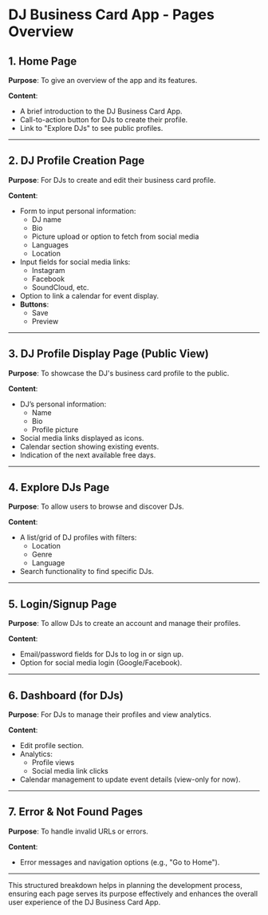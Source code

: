 # DJ Business Card App - Pages Overview

## 1. **Home Page**
**Purpose**: To give an overview of the app and its features.

**Content**:
- A brief introduction to the DJ Business Card App.
- Call-to-action button for DJs to create their profile.
- Link to "Explore DJs" to see public profiles.

---

## 2. **DJ Profile Creation Page**
**Purpose**: For DJs to create and edit their business card profile.

**Content**:
- Form to input personal information:
  - DJ name
  - Bio
  - Picture upload or option to fetch from social media
  - Languages
  - Location
- Input fields for social media links:
  - Instagram
  - Facebook
  - SoundCloud, etc.
- Option to link a calendar for event display.
- **Buttons**:
  - Save
  - Preview

---

## 3. **DJ Profile Display Page (Public View)**
**Purpose**: To showcase the DJ's business card profile to the public.

**Content**:
- DJ’s personal information:
  - Name
  - Bio
  - Profile picture
- Social media links displayed as icons.
- Calendar section showing existing events.
- Indication of the next available free days.

---

## 4. **Explore DJs Page**
**Purpose**: To allow users to browse and discover DJs.

**Content**:
- A list/grid of DJ profiles with filters:
  - Location
  - Genre
  - Language
- Search functionality to find specific DJs.

---

## 5. **Login/Signup Page**
**Purpose**: To allow DJs to create an account and manage their profiles.

**Content**:
- Email/password fields for DJs to log in or sign up.
- Option for social media login (Google/Facebook).

---

## 6. **Dashboard (for DJs)**
**Purpose**: For DJs to manage their profiles and view analytics.

**Content**:
- Edit profile section.
- Analytics:
  - Profile views
  - Social media link clicks
- Calendar management to update event details (view-only for now).

---

## 7. **Error & Not Found Pages**
**Purpose**: To handle invalid URLs or errors.

**Content**:
- Error messages and navigation options (e.g., "Go to Home").

---

This structured breakdown helps in planning the development process, ensuring each page serves its purpose effectively and enhances the overall user experience of the DJ Business Card App.
